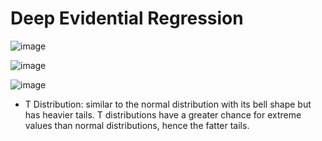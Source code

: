 # Deep Evidential Regression

![image](https://user-images.githubusercontent.com/46463022/145890642-3feca307-08d2-4dc0-802e-6f25163d7be4.png)

![image](https://user-images.githubusercontent.com/46463022/145890828-19bdf13e-ed3b-4c14-a2aa-595cfe7dbe02.png)

![image](https://user-images.githubusercontent.com/46463022/145890868-8ea11784-1f1c-41e4-851d-090fa1ec5b44.png)


* T Distribution: similar to the normal distribution with its bell shape but has heavier tails. T distributions have a greater chance for extreme values than normal distributions, hence the fatter tails. 
